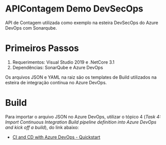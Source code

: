 # APIContagem Demo DevSecOps 
API de Contagem utilizada como exemplo na esteira DevSecOps do Azure DevOps com Sonarqube.

# Primeiros Passos
1.	Requerimentos: Visual Studio 2019 e .NetCore 3.1
2.	Dependências: SonarQube e Azure DevOps

Os arquivos JSON e YAML na raiz são os templates de Build utilizados na esteira de integração contínua no Azure DevOps.

# Build
Para importar o arquivo JSON no Azure DevOps, utilizar o tópico 4 (*Task 4: Import Continuous Integration Build pipeline definition into Azure DevOps and kick off a build*), do link abaixo:

- [CI and CD with Azure DevOps - Quickstart](https://microsoft.github.io/PartsUnlimited/pandp/200.1x-PandP-CICDQuickstartwithVSTS.html)

